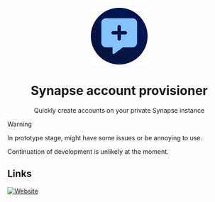<div align="center">

![](.media/icon-128x128_round.png)

# Synapse account provisioner

Quickly create accounts on your private Synapse instance

</div>

> [!Warning]
>
> In prototype stage, might have some issues or be annoying to use.
> 
> Continuation of development is unlikely at the moment.

## Links

[![Website](https://img.shields.io/website?url=https%3A%2F%2Fgh.steffo.eu%2Fsynapse-account-provisioner%2F)](https://gh.steffo.eu/synapse-account-provisioner/)
